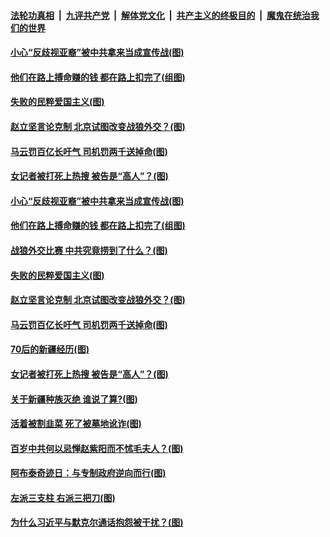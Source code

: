 

####  [法轮功真相](../../../../basic/blob/master/README.md?t=04150202) &nbsp;|&nbsp; [九评共产党](../../../../9ping.md/blob/master/README.md?t=04150202) &nbsp;|&nbsp; [解体党文化](../../../../jtdwh.md/blob/master/README.md?t=04150202)  &nbsp;|&nbsp; [共产主义的终极目的](../../../../gczydzjmd.md/blob/master/README.md?t=04150202) &nbsp;|&nbsp; [魔鬼在统治我们的世界](../../../../mgztzwmdsj.md/blob/master/README.md?t=04150202) 

#### [小心“反歧视亚裔”被中共拿来当成宣传战(图)](../pages/p4/968670.md?t=04150202) 

#### [他们在路上搏命赚的钱 都在路上扣完了(组图)](../pages/p4/968677.md?t=04150202) 

#### [失败的民粹爱国主义(图)](../pages/p4/968675.md?t=04150202) 

#### [赵立坚言论克制 北京试图改变战狼外交？(图)](../pages/p4/968668.md?t=04150202) 

#### [马云罚百亿长吁气 司机罚两千送掉命(图)](../pages/p4/968562.md?t=04150202) 

#### [女记者被打死上热搜 被告是“高人”？(图)](../pages/p4/968569.md?t=04150202) 


#### [小心“反歧视亚裔”被中共拿来当成宣传战(图)](../pages/p4/968670.md?t=04150202) 


#### [他们在路上搏命赚的钱 都在路上扣完了(组图)](../pages/p4/968677.md?t=04150202) 

#### [战狼外交比赛 中共究竟捞到了什么？(图)](../pages/p4/968667.md?t=04150202) 

#### [失败的民粹爱国主义(图)](../pages/p4/968675.md?t=04150202) 

#### [赵立坚言论克制 北京试图改变战狼外交？(图)](../pages/p4/968668.md?t=04150202) 



#### [马云罚百亿长吁气 司机罚两千送掉命(图)](../pages/p4/968562.md?t=04150202) 

#### [70后的新疆经历(图)](../pages/p4/968573.md?t=04150202) 

#### [女记者被打死上热搜 被告是“高人”？(图)](../pages/p4/968569.md?t=04150202) 

#### [关于新疆种族灭绝 谁说了算?(图)](../pages/p4/968565.md?t=04150202) 


#### [活着被割韭菜 死了被墓地讹诈(图)](../pages/p4/968463.md?t=04150202) 

#### [百岁中共何以忌惮赵紫阳而不怵毛夫人？(图)](../pages/p4/968458.md?t=04150202) 

#### [阿布泰奇迹日：与专制政府逆向而行(图)](../pages/p4/968442.md?t=04150202) 

#### [左派三支柱 右派三把刀(图)](../pages/p4/968460.md?t=04150202) 

#### [为什么习近平与默克尔通话抱怨被干扰？(图)](../pages/p4/968444.md?t=04150202) 


